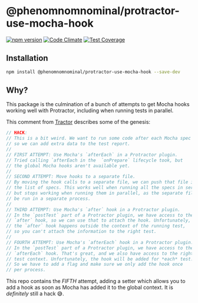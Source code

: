 # @phenomnomnominal/protractor-use-mocha-hook

[![npm version](https://img.shields.io/npm/v/@phenomnomnominal/protractor-use-mocha-hook.svg)](https://img.shields.io/npm/v/@phenomnomnominal/protractor-use-mocha-hook.svg)
[![Code Climate](https://codeclimate.com/github/phenomnomnominal/protractor-use-mocha-hook/badges/gpa.svg)](https://codeclimate.com/github/phenomnomnominal/protractor-use-mocha-hook)
[![Test Coverage](https://codeclimate.com/github/phenomnomnominal/protractor-use-mocha-hook/coverage.svg)](https://codeclimate.com/github/phenomnomnominal/protractor-use-mocha-hook/coverage)

## Installation

```zsh
npm install @phenomnomnominal/protractor-use-mocha-hook --save-dev
```

## Why?

This package is the culmination of a bunch of attempts to get Mocha hooks working well with Protractor, including when running tests in parallel.

This comment from [Tractor](https://github.com/TradeMe/tractor) describes some of the genesis:

```javascript
// HACK:
// This is a bit weird. We want to run some code after each Mocha spec runs,
// so we can add extra data to the test report.
//
// FIRST ATTEMPT: Use Mocha's `afterEach` in a Protractor plugin.
// Tried calling `afterEach in the  `onPrepare` lifecycle took, but
// the global Mocha hooks aren't available yet.
//
// SECOND ATTEMPT: Move hooks to a separate file.
// By moving the hook calls to a separate file, we can push that file into
// the list of specs. This works well when running all the specs in serial,
// but stops working when running them in parallel, as the separate file will
// be run in a separate process.
//
// THIRD ATTEMPT: Use Mocha's `after` hook in a Protractor plugin.
// In the `postTest` part of a Protractor plugin, we have access to the
// `after` hook, so we can use that to attach the hook. Unfortunately,
// the `after` hook happens outside the context of the running test,
// so you can't attach the information to the right test.
//
// FOURTH ATTEMPT: Use Mocha's `afterEach` hook in a Protractor plugin.
// In the `postTest` part of a Protractor plugin, we have access to the
// `afterEach` hook. That's great, and we also have access to the right
// test context. Unfortunately, the hook will be added for *each* test!
// So we have to add a flag and make sure we only add the hook once
// per process.
```

This repo contains the *FIFTH* attempt, adding a setter which allows you to add a hook as soon as Mocha has added it to the global context. It is *definitely* still a hack 😅.
